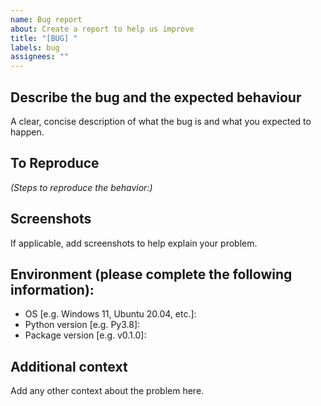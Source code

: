 ```yaml
---
name: Bug report
about: Create a report to help us improve
title: "[BUG] "
labels: bug
assignees: ""
---
```


## Describe the bug and the expected behaviour

A clear, concise description of what the bug is and what you expected to happen.

## To Reproduce

_(Steps to reproduce the behavior:)_

## Screenshots

If applicable, add screenshots to help explain your problem.

## Environment (please complete the following information):

- OS [e.g. Windows 11, Ubuntu 20.04, etc.]:
- Python version [e.g. Py3.8]:
- Package version [e.g. v0.1.0]:

## Additional context

Add any other context about the problem here.
